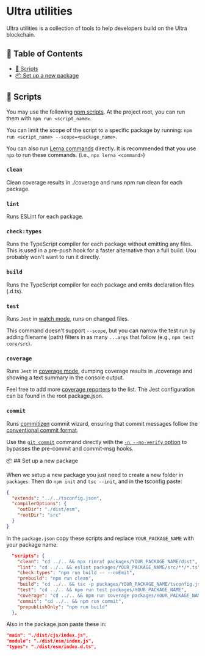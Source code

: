 # Ultra utilities

Ultra utilities is a collection of tools to help developers build on the Ultra
blockchain.

## 🧭 Table of Contents

- [📜 Scripts](#scripts)
- [📦 Set up a new package](#set-up-a-new-package)

## 📜 Scripts

You may use the following
[npm scripts](https://docs.npmjs.com/cli/v9/using-npm/scripts). At the project
root, you can run them with `npm run <script_name>`.

You can limit the scope of the script to a specific package by running:
`npm run <script_name> --scope=<package_name>`.

You can also run [Lerna commands](https://lerna.js.org/#commands) directly. It
is recommended that you use `npx` to run these commands. (i.e.,
`npx lerna <command>`)

### `clean`

Clean coverage results in ./coverage and runs npm run clean for each package.

### `lint`

Runs ESLint for each package.

### `check:types`

Runs the TypeScript compiler for each package without emitting any files. This
is used in a pre-push hook for a faster alternative than a full build. Uou
probably won't want to run it directly.

### `build`

Runs the TypeScript compiler for each package and emits declaration files
(.d.ts).

### `test`

Runs `Jest` in [watch mode](https://jestjs.io/docs/cli#watch), runs on changed
files.

This command doesn't support `--scope`, but you can narrow the test run by
adding filename (path) filters in as many `...args` that follow (e.g.,
`npm test core/src`).

### `coverage`

Runs `Jest` in [coverage mode](https://jestjs.io/docs/cli#coverage), dumping
coverage results in ./coverage and showing a text summary in the console output.

Feel free to add more
[coverage reporters](https://jestjs.io/docs/configuration#coveragereporters-array-string)
to the list. The Jest configuration can be found in the root package.json.

### `commit`

Runs [commitizen](http://commitizen.github.io/cz-cli/) commit wizard, ensuring
that commit messages follow the
[conventional commit format](https://www.conventionalcommits.org/en/v1.0.0/).

Use the [`git commit`](https://git-scm.com/docs/git-commit) command directly
with the
[`-n`, `--no-verify` option](https://git-scm.com/docs/git-commit#Documentation/git-commit.txt--n)
to bypasses the pre-commit and commit-msg hooks.

📦 ## Set up a new package

When we setup a new package you just need to create a new folder in `packages`.
Then do `npm init` and `tsc --init`, and in the tsconfig paste:

```json
{
  "extends": "../../tsconfig.json",
  "compilerOptions": {
    "outDir": "./dist/esm",
    "rootDir": "src"
  }
}
```

In the `package.json` copy these scripts and replace `YOUR_PACKAGE_NAME` with
your package name.

```json
  "scripts": {
    "clean": "cd ../.. && npx rimraf packages/YOUR_PACKAGE_NAME/dist",
    "lint": "cd ../.. && eslint packages/YOUR_PACKAGE_NAME/src/**/*.ts",
    "check:types": "npm run build -- --noEmit",
    "prebuild": "npm run clean",
    "build": "cd ../.. && tsc -p packages/YOUR_PACKAGE_NAME/tsconfig.json && tsc -p packages/YOUR_PACKAGE_NAME/tsconfig.json --module esnext --outDir ./packages/YOUR_PACKAGE_NAME/dist/cjs",
    "test": "cd ../.. && npm run test packages/YOUR_PACKAGE_NAME",
    "coverage": "cd ../.. && npm run coverage packages/YOUR_PACKAGE_NAME",
    "commit": "cd ../.. && npm run commit",
    "prepublishOnly": "npm run build"
  },
```

Also in the package.json paste these in:

```json
"main": "./dist/cjs/index.js",
"module": "./dist/esm/index.js",
"types": "./dist/esm/index.d.ts",
```
